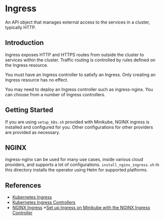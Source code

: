 # Ingress

An API object that manages external access to the services in a cluster,
typically HTTP.

## Introduction

Ingress exposes HTTP and HTTPS routes from outside the cluster to services
within the cluster. Traffic routing is controlled by rules defined on the
Ingress resource.

You must have an Ingress controller to satisfy an Ingress. Only creating an
Ingress resource has no effect.

You may need to deploy an Ingress controller such as ingress-nginx. You can
choose from a number of Ingress controllers.

## Getting Started

If you are using `setup_k8s.sh` provided with Minikube, NGINX ingress is
installed and configured for you. Other configurations for other providers are
provided as necessary.

## NGINX

ingress-nginx can be used for many use cases, inside various cloud providers,
and supports a lot of configurations. `install_nginx_ingress.sh` in this
directory installs the operator using Helm for supported platforms.

## References

* [Kubernetes Ingress](https://kubernetes.io/docs/concepts/services-networking/ingress/)
* [Kubernetes Ingress Controllers](https://kubernetes.io/docs/concepts/services-networking/ingress-controllers/)
* [NGINX Ingress](https://kubernetes.github.io/ingress-nginx/deploy/)
*[Set up Ingress on Minikube with the NGINX Ingress Controller](https://kubernetes.io/docs/tasks/access-application-cluster/ingress-minikube/)
